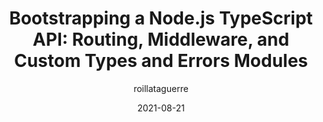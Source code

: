 ---
author: roillataguerre
date: 2021-08-21
publisher: itnext_io
tags:
  - nodejs
  - typescript
  - apis
  - routing
target_url: https://itnext.io/modern-node-part-2-bootstrapping-a-node-js-9be331c3d9ed
title: "Bootstrapping a Node.js TypeScript API: Routing, Middleware, and Custom Types and Errors Modules"
---